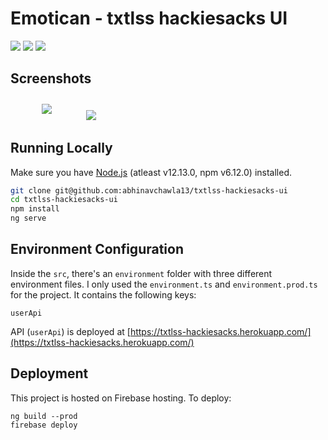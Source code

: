 # Emotican - txtlss hackiesacks UI  

<img src="https://img.shields.io/badge/angular%20-%23DD0031.svg?&style=for-the-badge&logo=angular&logoColor=white"/> <img src="https://img.shields.io/badge/tailwindcss%20-%2338B2AC.svg?&style=for-the-badge&logo=tailwind-css&logoColor=white"/>
 <a href="https://txtlss-hackiesacks.web.app/" target="_blank"><img src="https://img.shields.io/badge/firebase%20-%23039BE5.svg?&style=for-the-badge&logo=firebase"/></a>

## Screenshots
<img src="https://i.imgur.com/t2NCL9U.png" style="margin: 10px 10%"/>
<img src="https://i.imgur.com/2lMp5YN.png"/>


## Running Locally

Make sure you have [Node.js](http://nodejs.org/) (atleast v12.13.0, npm v6.12.0) installed.

```sh
git clone git@github.com:abhinavchawla13/txtlss-hackiesacks-ui
cd txtlss-hackiesacks-ui
npm install
ng serve
```

## Environment Configuration
Inside the `src`, there's an `environment` folder with three different environment files. I only used the `environment.ts` and `environment.prod.ts` for the project. It contains the following keys:
```
userApi
```
API (`userApi`) is deployed at [https://txtlss-hackiesacks.herokuapp.com/](https://txtlss-hackiesacks.herokuapp.com/)

## Deployment
This project is hosted on Firebase hosting. To deploy:
```
ng build --prod
firebase deploy
```
